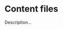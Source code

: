 <!-- ======================================================================
--- Search engine
title:          Content files
keywords:       content file
description:    Content files in md-site-engine.
--- Menu system
order:          20
text:           Content files
hidden:         false
umbel:          false
--- Page properties
id:             
document:       
layout:         layout-2-left
$-left:         #side-menu
--- Side menu
side-menu-root:     /documentation
side-menu-header:   Documentation
side-menu-top:      Introduction
side-menu-depth:    1
======================================================================= -->

# Content files

Description...